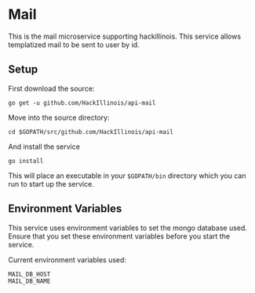 Mail
====

This is the mail microservice supporting hackillinois. This service allows templatized mail to be sent to user by id.

Setup
-----

First download the source:
```
go get -u github.com/HackIllinois/api-mail
```

Move into the source directory:
```
cd $GOPATH/src/github.com/HackIllinois/api-mail
```

And install the service
```
go install
```

This will place an executable in your `$GOPATH/bin` directory which you can run to start up the service.

Environment Variables
---------------------

This service uses environment variables to set the mongo database used. Ensure that you set these environment variables before you start the service.

Current environment variables used:
```
MAIL_DB_HOST
MAIL_DB_NAME
```
